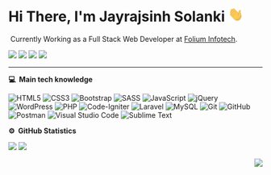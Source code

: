 <h1>Hi There, I'm Jayrajsinh Solanki <img  src="https://raw.githubusercontent.com/ABSphreak/ABSphreak/master/gifs/Hi.gif" width="30px"></h1>

 &nbsp;Currently Working as a Full Stack Web Developer at [Folium Infotech](https://www.foliuminfotech.com/).
 
 <p align="left">
  <a href="https://join.skype.com/invite/xABrNftvFLqM"><img src="https://img.shields.io/badge/Skype-00AFF0?style=for-the-badge&logo=skype&logoColor=white" /></a>
  <a href="mailto:jayrajsinhsolanki.folium@gmail.com?subject=Hello,%20Jayrajsinh%20Solanki"><img src="https://img.shields.io/badge/gmail-%23D14836.svg?&style=for-the-badge&logo=gmail&logoColor=white" /></a>
<!--   <a href="https://www.instagram.com/jayrajsinhsolanki_"><img src="https://img.shields.io/badge/instagram-%23dc2743.svg?&style=for-the-badge&logo=instagram&logoColor=white" /></a> -->
  <a href="https://www.linkedin.com/in/iamjayrajsinh"><img src="https://img.shields.io/badge/linkedin-%230077B5.svg?&style=for-the-badge&logo=linkedin&logoColor=white" /></a>
  <a href="https://twitter.com/jyrjsinhsolanki"><img src="https://img.shields.io/badge/X-%23000000.svg?&style=for-the-badge&logo=X&logoColor=white" /></a>
  

</p>

<hr/>


  <b>:computer: &nbsp;Main tech knowledge</b>
  <br/>

  ![HTML5](https://img.shields.io/badge/HTML5-%23E34F26.svg?style=flat&logo=html5&logoColor=white)
  ![CSS3](https://img.shields.io/badge/CSS3-%231572B6.svg?style=flat&logo=css3&logoColor=white)
  ![Bootstrap](https://img.shields.io/badge/BOOTSTRAP-%238511FA.svg?style=flat&logo=bootstrap&logoColor=white)
  ![SASS](https://img.shields.io/badge/SASS-hotpink.svg?style=flat&logo=SASS&logoColor=white)
  ![JavaScript](https://img.shields.io/badge/JAVASCRIPT-%23323330.svg?style=flat&logo=javascript&logoColor=%23F7DF1E)
  ![jQuery](https://img.shields.io/badge/JQUERY-%230769AD.svg?style=flat&logo=jquery&logoColor=white)
  ![WordPress](https://img.shields.io/badge/WORDPRESS-%23117AC9.svg?style=flat&logo=WordPress&logoColor=white)
  ![PHP](https://img.shields.io/badge/PHP-%23777BB4.svg?style=flat&logo=php&logoColor=white)
  ![Code-Igniter](https://img.shields.io/badge/CODEIGNITOR-%23EF4223.svg?style=flat&logo=codeIgniter&logoColor=white)
  ![Laravel](https://img.shields.io/badge/LARAVEL-%23FF2D20.svg?style=flat&logo=laravel&logoColor=white)
  ![MySQL](https://img.shields.io/badge/MYSQL-4479A1.svg?style=flat&logo=mysql&logoColor=white)
  ![Git](https://img.shields.io/badge/GIT-%23F05033.svg?style=flat&logo=git&logoColor=white)
  ![GitHub](https://img.shields.io/badge/GITHUB-%23121011.svg?style=flat&logo=github&logoColor=white)
  ![Postman](https://img.shields.io/badge/POSTMAN-FF6C37?style=flat&logo=postman&logoColor=white)
  ![Visual Studio Code](https://img.shields.io/badge/VSCODE-0078d7.svg?style=flat&logo=visual-studio-code&logoColor=white)
  ![Sublime Text](https://img.shields.io/badge/SUBLIME-%23575757.svg?style=flat&logo=sublime-text&logoColor=important)
  



  <b>:gear: &nbsp;GitHub Statistics</b>
  <br/>
    <p align="left">
      <img height="137px" src="https://github-readme-stats.vercel.app/api?username=iamjayrajsinh&hide_title=true&hide_border=true&show_icons=true&include_all_commits=true&count_private=true&line_height=21&theme=nightowl" /> 
      <img height="137px" src="https://github-readme-stats.vercel.app/api/top-langs/?username=iamjayrajsinh&hide=html&hide_title=true&hide_border=true&layout=compact&langs_count=8&theme=nightowl" />
    </p>

<p align="right">
 <img src="https://komarev.com/ghpvc/?username=iamjayrajsinh&style=for-the-badge&label=Views"><img>
</p>

